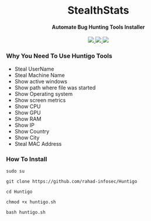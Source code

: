 <h1 align="center">
  <br>
    StealthStats
  <br>
</h1>

<h4 align="center">Automate Bug Hunting Tools Installer</h4>
    <p align="center">
  <a href="https://github.com/rahad-infosec/StealthStats">
    <img src="https://img.shields.io/static/v1?label=Project&message=StealthStats&color=green">
  </a>
    <a href="https://github.com/rahad-infosec/StealthStats">
    <img src="https://img.shields.io/static/v1?label=Update&message=V1.0&color=green">
  </a>
  <a href="https://www.linkedin.com/in/rahadinfosec">
      <img src="https://img.shields.io/badge/-rahadinfosec-blue?style=social&logo=Linkedin&logoColor=blue">
  </a>
</p>

<h3> Why You Need To Use Huntigo Tools </h3>


- Steal UserName
- Steal Machine Name
- Show active windows
- Show path where file was started
- Show Operating system
- Show screen metrics
- Show CPU
- Show GPU
- Show RAM
- Show IP
- Show Country
- Show City
- Steal MAC Address


### How To Install

```
sudo su
```
```
git clone https://github.com/rahad-infosec/Huntigo
```
```
cd Huntigo
```
```
chmod +x huntigo.sh
```
```
bash huntigo.sh
```




